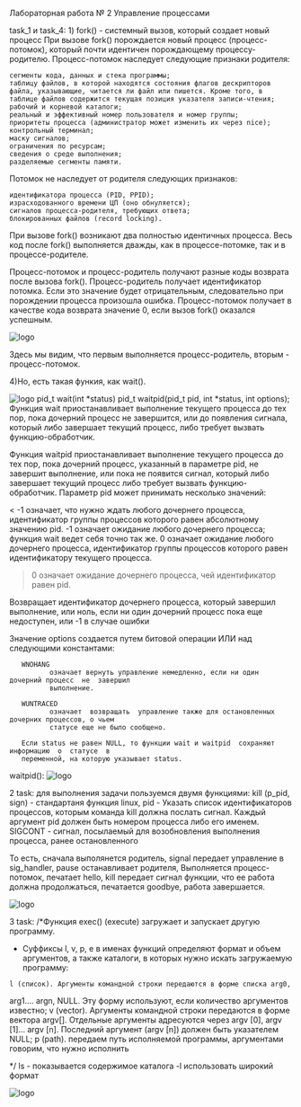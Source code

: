 Лабораторная работа № 2
Управление процессами

task_1 и task_4:
1)
fork() - системный вызов, который создает новый процесс
При вызове fork() порождается новый процесс (процесс-потомок), который почти идентичен порождающему процессу-родителю. 
Процесс-потомок наследует следующие признаки родителя:

    сегменты кода, данных и стека программы;
    таблицу файлов, в которой находятся состояния флагов дескрипторов файла, указывающие, читается ли файл или пишется. Кроме того, в таблице файлов содержится текущая позиция указателя записи-чтения;
    рабочий и корневой каталоги;
    реальный и эффективный номер пользователя и номер группы;
    приоритеты процесса (администратор может изменить их через nice);
    контрольный терминал;
    маску сигналов;
    ограничения по ресурсам;
    сведения о среде выполнения;
    разделяемые сегменты памяти.

Потомок не наследует от родителя следующих признаков:

    идентификатора процесса (PID, PPID);
    израсходованного времени ЦП (оно обнуляется);
    сигналов процесса-родителя, требующих ответа;
    блокированных файлов (record locking).

При вызове fork() возникают два полностью идентичных процесса. 
Весь код после fork() выполняется дважды, как в процессе-потомке, так и в процессе-родителе.

Процесс-потомок и процесс-родитель получают разные коды возврата после вызова fork(). Процесс-родитель получает 
идентификатор потомка. Если это значение будет отрицательным, следовательно при порождении процесса произошла 
ошибка. Процесс-потомок получает в качестве кода возврата значение 0, если вызов fork() оказался успешным. 
 
![logo](https://i.ibb.co/hm7hHPg/2020-04-09-17-01-09.png)

Здесь мы видим, что первым выполняется процесс-родитель, вторым - процесс-потомок.

4)Но, есть такая функия, как wait().  

![logo](https://i.ibb.co/cD6XpyL/2020-04-09-17-11-16.png)
 pid_t wait(int *status)
 pid_t waitpid(pid_t pid, int *status, int options);
Функция wait приостанавливает выполнение текущего процесса до тех пор, пока дочерний процесс не завершится, или до 
появления сигнала, который либо завершает текущий процесс, либо требует вызвать функцию-обработчик. 

Функция waitpid приостанавливает выполнение текущего процесса до тех пор, пока дочерний процесс, указанный в параметре 
pid, не завершит выполнение, или пока не появится сигнал, который либо завершает текущий процесс либо требует вызвать 
функцию-обработчик.
Параметр pid может принимать несколько значений:

< -1
    означает, что нужно ждать любого дочернего процесса, идентификатор группы процессов которого равен абсолютному значению pid. 
-1
    означает ожидание любого дочернего процесса; функция wait ведет себя точно так же. 
0
    означает ожидание любого дочернего процесса, идентификатор группы процессов которого равен идентификатору текущего процесса. 
> 0
    означает ожидание дочернего процесса, чей идентификатор равен pid. 

Возвращает идентификатор дочернего процесса, который завершил выполнение, или ноль, если ни один дочерний процесс 
пока еще недоступен, или -1 в случае ошибки 

Значение options создается путем битовой операции ИЛИ над следующими константами:

       WNOHANG
              означает вернуть управление немедленно, если ни один дочерний процесс  не  завершил
              выполнение.

       WUNTRACED
              означает  возвращать  управление также для остановленных дочерних процессов, о чьем
              статусе еще не было сообщено.

       Если status не равен NULL, то функции wait и waitpid  сохраняют  информацию  о  статусе  в
       переменной, на которую указывает status.
       
       
 waitpid():
![logo](https://i.ibb.co/p2WYq9r/2020-04-09-17-34-39.png)      
       
2 task: 
для выполнения задачи пользуемся двумя функциями:
kill (p_pid, sign) - стандартаня функция linux, pid - Указать список идентификаторов процессов, которым команда 
kill должна послать сигнал. Каждый аргумент pid должен быть номером процесса либо его именем.
SIGCONT - сигнал, посылаемый для возобновления выполнения процесса, ранее остановленного 

То есть, сначала выполянется родитель, signal передает управление в sig_handler, pause останавливает родителя,
Выполняется процесс-потомок, печатает hello, kill передает сигнал функции, что ее работа должна продолжаться,
печатается goodbye, работа завершается. 

![logo](https://i.ibb.co/rsV87cx/2020-04-09-17-39-53.png)

3 task:
/*Функция exec() (execute) загружает и запускает другую программу.
   
   *  Суффиксы l, v, p, e в именах функций определяют формат и объем аргументов,
   а также каталоги, в которых нужно искать загружаемую программу:

    l (список). Аргументы командной строки передаются в форме списка arg0,
   arg1.... argn, NULL. Эту форму используют, если количество аргументов
   известно; v (vector). Аргументы командной строки передаются в форме вектора
   argv[]. Отдельные аргументы адресуются через argv [0], argv [1]... argv [n].
   Последний аргумент (argv [n]) должен быть указателем NULL; p (path).
   передаем путь исполняемой программы, аргументами говорим, что  нужно исполнить

   */
ls - показывается содержимое каталога
-l                         использовать широкий формат

![logo](https://i.ibb.co/qF4Q8bW/2020-04-09-17-42-34.png)
